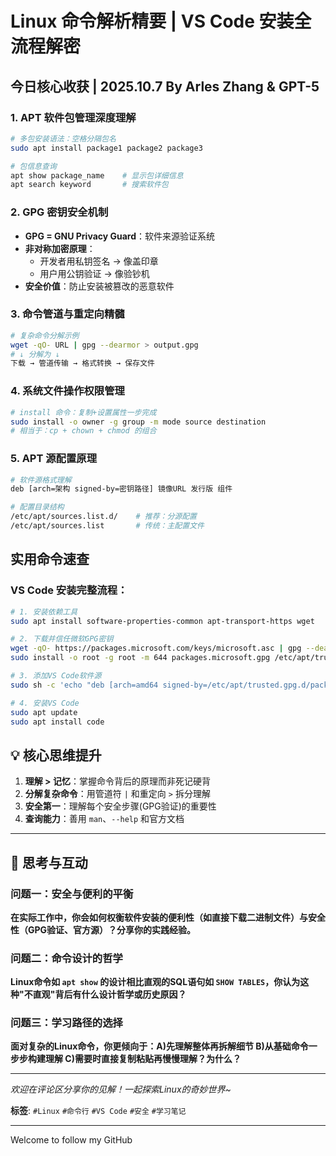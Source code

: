 # Linux 命令解析精要 | VS Code 安装全流程解密

## 今日核心收获 | 2025.10.7    By Arles Zhang & GPT-5

### 1. **APT 软件包管理深度理解**
```bash
# 多包安装语法：空格分隔包名
sudo apt install package1 package2 package3

# 包信息查询
apt show package_name    # 显示包详细信息
apt search keyword       # 搜索软件包
```

### 2. **GPG 密钥安全机制**
- **GPG = GNU Privacy Guard**：软件来源验证系统
- **非对称加密原理**：
  - 开发者用私钥签名 → 像盖印章
  - 用户用公钥验证 → 像验钞机
- **安全价值**：防止安装被篡改的恶意软件

### 3. **命令管道与重定向精髓**
```bash
# 复杂命令分解示例
wget -qO- URL | gpg --dearmor > output.gpg
# ↓ 分解为 ↓
下载 → 管道传输 → 格式转换 → 保存文件
```

### 4. **系统文件操作权限管理**
```bash
# install 命令：复制+设置属性一步完成
sudo install -o owner -g group -m mode source destination
# 相当于：cp + chown + chmod 的组合
```

### 5. **APT 源配置原理**
```bash
# 软件源格式理解
deb [arch=架构 signed-by=密钥路径] 镜像URL 发行版 组件

# 配置目录结构
/etc/apt/sources.list.d/    # 推荐：分源配置
/etc/apt/sources.list       # 传统：主配置文件
```

## 实用命令速查

### VS Code 安装完整流程：
```bash
# 1. 安装依赖工具
sudo apt install software-properties-common apt-transport-https wget

# 2. 下载并信任微软GPG密钥
wget -qO- https://packages.microsoft.com/keys/microsoft.asc | gpg --dearmor > packages.microsoft.gpg
sudo install -o root -g root -m 644 packages.microsoft.gpg /etc/apt/trusted.gpg.d/

# 3. 添加VS Code软件源
sudo sh -c 'echo "deb [arch=amd64 signed-by=/etc/apt/trusted.gpg.d/packages.microsoft.gpg] https://packages.microsoft.com/repos/code stable main" > /etc/apt/sources.list.d/vscode.list'

# 4. 安装VS Code
sudo apt update
sudo apt install code
```

## 💡 核心思维提升

1. **理解 > 记忆**：掌握命令背后的原理而非死记硬背
2. **分解复杂命令**：用管道符 `|` 和重定向 `>` 拆分理解
3. **安全第一**：理解每个安全步骤(GPG验证)的重要性
4. **查询能力**：善用 `man`、`--help` 和官方文档

---

## 🤔 思考与互动

### 问题一：安全与便利的平衡
**在实际工作中，你会如何权衡软件安装的便利性（如直接下载二进制文件）与安全性（GPG验证、官方源）？分享你的实践经验。**

### 问题二：命令设计的哲学
**Linux命令如 `apt show` 的设计相比直观的SQL语句如 `SHOW TABLES`，你认为这种"不直观"背后有什么设计哲学或历史原因？**

### 问题三：学习路径的选择
**面对复杂的Linux命令，你更倾向于：A)先理解整体再拆解细节 B)从基础命令一步步构建理解 C)需要时直接复制粘贴再慢慢理解？为什么？**

---

*欢迎在评论区分享你的见解！一起探索Linux的奇妙世界~* 

**标签**: `#Linux` `#命令行` `#VS Code` `#安全` `#学习笔记`

---

Welcome to follow my GitHub
